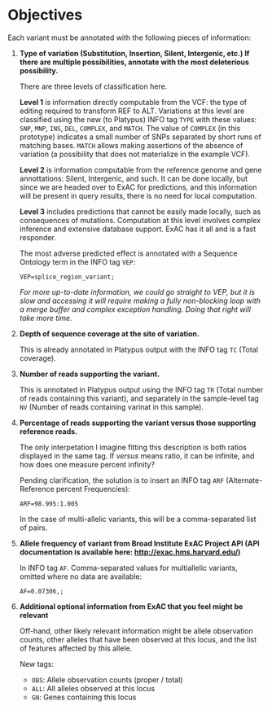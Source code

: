 # Objectives

Each variant must be annotated with the following pieces of information:

1. **Type of variation (Substitution, Insertion, Silent, Intergenic, etc.) If
there are multiple possibilities, annotate with the most deleterious possibility.**

   There are three levels of classification here.

   **Level 1** is information directly computable from the VCF: the type of
   editing required to transform REF to ALT. Variations at this level are
   classified using the new (to Platypus) INFO tag `TYPE` with these values:
   `SNP`, `MNP`, `INS`, `DEL`, `COMPLEX`, and `MATCH`. The value of `COMPLEX`
   (in this prototype) indicates a small number of SNPs separated by short runs
   of matching bases. `MATCH` allows making assertions of the absence of
   variation (a possibility that does not materialize in the example VCF).

   **Level 2** is information computable from the reference genome and gene
   annottations: Silent, Intergenic, and such. It can be done locally, but since
   we are headed over to ExAC for predictions, and this information will be
   present in query results, there is no need for local computation.

   **Level 3** includes predictions that cannot be easily made locally, such as
   consequences of mutations. Computation at this level involves complex
   inference and extensive database support. ExAC has it all and is a fast
   responder.

   The most adverse predicted effect is annotated with a Sequence Ontology term
   in the INFO tag `VEP`:
   ```
   VEP=splice_region_variant;
   ```

   _For more up-to-date information, we could go straight to VEP, but it is
   slow and accessing it will require making a fully non-blocking loop with a
   merge buffer and complex exception handling. Doing that right will take more
   time._

2. **Depth of sequence coverage at the site of variation.**

   This is already annotated in Platypus output with the INFO tag `TC` (Total
   coverage).

3. **Number of reads supporting the variant.**

   This is annotated in Platypus output using the INFO tag `TR` (Total number of
   reads containing this variant), and separately in the sample-level tag `NV`
   (Number of reads containing varinat in this sample).

4. **Percentage of reads supporting the variant versus those supporting reference reads.**

   The only interpetation I imagine fitting this description is both ratios
   displayed in the same tag. If _versus_ means ratio, it can be infinite, and
   how does one measure percent infinity?

   Pending clarification, the solution is to insert an INFO tag `ARF`
   (Alternate-Reference percent Frequencies):
   ```
   ARF=98.995:1.005
   ```
   In the case of multi-allelic variants, this will be a comma-separated list of pairs.

5. **Allele frequency of variant from Broad Institute ExAC Project API (API documentation is available here: http://exac.hms.harvard.edu/)**

   In INFO tag `AF`. Comma-separated values for multiallelic variants, omitted
   where no data are available:
   ```
   AF=0.07306,;
   ```

6. **Additional optional information from ExAC that you feel might be relevant**

   Off-hand, other likely relevant information might be allele observation
   counts, other alleles that have been observed at this locus, and the list of
   features affected by this allele.

   New tags:
     * `OBS`: Allele observation counts (proper / total)
     * `ALL`: All alleles observed at this locus
     * `GN`: Genes containing this locus



